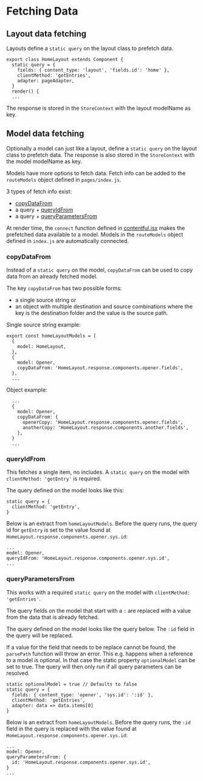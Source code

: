 # Fetching Data

## Layout data fetching

Layouts define a `static query` on the layout class to prefetch data.

```
export class HomeLayout extends Component {
  static query = {
    fields: { content_type: 'layout', 'fields.id': 'home' },
    clientMethod: 'getEntries',
    adapter: pageAdapter,
  }
  render() {
  ...
```

The response is stored in the `StoreContext` with the layout modelName as key.

## Model data fetching

Optionally a model can just like a layout, define a `static query` on the layout
class to prefetch data. The response is also stored in the `StoreContext` with
the model modelName as key.

Models have more options to fetch data. Fetch info can be added to the
`routeModels` object defined in `pages/index.js`.

3 types of fetch info exist:

- [copyDataFrom](#copydatafrom)
- a query + [queryIdFrom](#copydatafrom)
- a query + [queryParametersFrom](#copydatafrom)

At render time, the `connect` function defined in
[contentful.jsx](/src/contentful/contentful.jsx) makes the prefetched data
available to a model. Models in the `routeModels` object defined in `index.js`
are automatically connected.

### copyDataFrom

Instead of a `static query` on the model, `copyDataFrom` can be used to copy
data from an already fetched model.

The key `copyDataFrom` has two possible forms:

- a single source string or
- an object with multiple destination and source combinations where the key is
  the destination folder and the value is the source path.

Single source string example:

```
export const homeLayoutModels = [
  {
    model: HomeLayout,
  },
  {
    model: Opener,
    copyDataFrom: 'HomeLayout.response.components.opener.fields',
  },
  ...
```

Object example:

```
  ...
  {
    model: Opener,
    copyDataFrom: {
      openerCopy: 'HomeLayout.response.components.opener.fields',
      anotherCopy: 'HomeLayout.response.components.another.fields',
    },
  }
  ...
```

### queryIdFrom

This fetches a single item, no includes. A `static query` on the model with
`clientMethod: 'getEntry'` is required.

The query defined on the model looks like this:

```
static query = {
  clientMethod: 'getEntry',
}
```

Below is an extract from `homeLayoutModels`. Before the query runs, the query id
for `getEntry` is set to the value found at
`HomeLayout.response.components.opener.sys.id`:

```
...
model: Opener,
queryIdFrom: 'HomeLayout.response.components.opener.sys.id',
...
```

### queryParametersFrom

This works with a required `static query` on the model with `clientMethod: 'getEntries'`.

The query fields on the model that start with a `:` are replaced with a value
from the data that is already fetched.

The query defined on the model looks like the query below. The `:id` field in
the query will be replaced.

If a value for the field that needs to be replace cannot be found, the
`parsePath` function will throw an error. This e.g. happens when a reference to
a model is optional. In that case the static property `optionalModel` can be set
to true.  The query will then only run if all query parameters can be resolved.

```
static optionalModel = true // Defaults to false
static query = {
  fields: { content_type: 'opener', 'sys.id': ':id' },
  clientMethod: 'getEntries',
  adapter: data => data.items[0]
}
```

Below is an extract from `homeLayoutModels`. Before the query runs, the `:id`
field in the query is replaced with the value found at
`HomeLayout.response.components.opener.sys.id`:

```
...
model: Opener,
queryParametersFrom: {
  id: 'HomeLayout.response.components.opener.sys.id',
}
...
```
